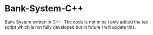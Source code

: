 # Bank-System-C++
Bank System written in C++. The code is not mine i only added the tax script which is not fully developed but in future I will update this.
